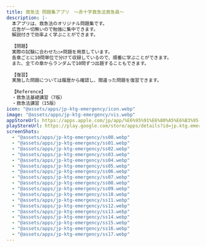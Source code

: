 ```yaml
---
title: 救急法 問題集アプリ　〜赤十字救急法救急員〜
description: |-
  本アプリは、救急法のオリジナル問題集です。
  広告が一切無いので勉強に集中できます。
  解説付きで効率よく学ぶことができます。
  
  【問題】
  実際の試験に合わせた○×問題を用意しています。
  各章ごとに10問単位で分けて収録しているので、順番に学ぶことができます。
  また、全ての章からランダムで10問ずつ出題することもできます。
  
  【復習】
  実施した問題については履歴から確認し、間違った問題を復習できます。
  
  【Reference】
  ・救急法基礎講習（7版）
  ・救急法講習（15版）
icon: "@assets/apps/jp-ktg-emergency/icon.webp"
image: "@assets/apps/jp-ktg-emergency/vis.webp"
appStoreUrl: https://apps.apple.com/jp/app/%E6%95%91%E6%80%A5%E6%B3%95-%E5%95%8F%E9%A1%8C%E9%9B%86%E3%82%A2%E3%83%97%E3%83%AA/id6444561136
playStoreUrl: https://play.google.com/store/apps/details?id=jp.ktg.emergency
screenShots:
  - "@assets/apps/jp-ktg-emergency/ss00.webp"
  - "@assets/apps/jp-ktg-emergency/ss01.webp"
  - "@assets/apps/jp-ktg-emergency/ss02.webp"
  - "@assets/apps/jp-ktg-emergency/ss03.webp"
  - "@assets/apps/jp-ktg-emergency/ss04.webp"
  - "@assets/apps/jp-ktg-emergency/ss05.webp"
  - "@assets/apps/jp-ktg-emergency/ss06.webp"
  - "@assets/apps/jp-ktg-emergency/ss07.webp"
  - "@assets/apps/jp-ktg-emergency/ss08.webp"
  - "@assets/apps/jp-ktg-emergency/ss09.webp"
  - "@assets/apps/jp-ktg-emergency/ss10.webp"
  - "@assets/apps/jp-ktg-emergency/ss11.webp"
  - "@assets/apps/jp-ktg-emergency/ss12.webp"
  - "@assets/apps/jp-ktg-emergency/ss13.webp"
  - "@assets/apps/jp-ktg-emergency/ss14.webp"
  - "@assets/apps/jp-ktg-emergency/ss15.webp"
  - "@assets/apps/jp-ktg-emergency/ss16.webp"
  - "@assets/apps/jp-ktg-emergency/ss17.webp"
---
```


